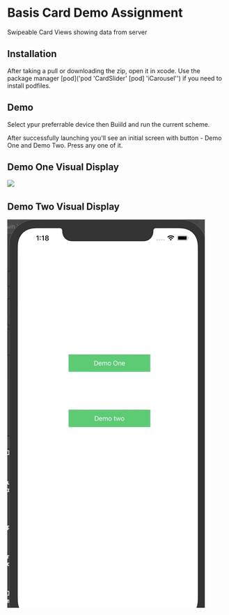 # Basis Card Demo Assignment
 Swipeable Card Views showing data from server
 
 ## Installation
 After taking a pull or downloading the zip, open it in xcode.
 Use the package manager 
 [pod]('pod 'CardSlider'
 [pod] 'iCarousel'') 
 if you need to install podfiles.
 
## Demo
Select ypur preferrable device then Buiild and run the current scheme.

After successfully launching you'll see an initial screen with button - Demo One and Demo Two.
Press any one of it.

## Demo One Visual Display
![](demoOne.gif)


## Demo Two Visual Display
![](demoTwo.gif)


